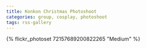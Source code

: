 ```yaml
---
title: Konkon Christmas Photoshoot
categories: group, cosplay, photoshoot
tags: rss-gallery
---
```


{% flickr_photoset 72157689200822265 "Medium" %}